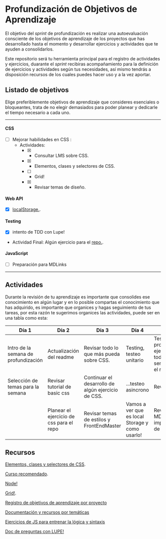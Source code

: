# Profundización de Objetivos de Aprendizaje

El objetivo del *sprint* de profundización es realizar una autoevaluación consciente de los objetivos de aprendizaje de los proyectos que has desarrollado hasta el momento y desarrollar ejercicios y actividades que te ayuden a consolidarlos.

Este repositorio será tu herramienta principal para el registro de actividades y ejercicios, duarante el *sprint* recibiras acompañamiento para la definición de ejercicios y actividades según tus necesidades, así mismo tendrás a disposición recursos de los cuales puedes hacer uso y a la vez aportar.


## Listado de objetivos
Elige preferiblemente objetivos de aprendizaje que consideres esenciales o bloqueantes, trata de no elegir demasiados para poder planear y dedicarle el tiempo necesario a cada uno.

----
#### CSS

- [ ] Mejorar habilidades en CSS :
    - Actividades:
       - [x] * Consultar LMS sobre CSS.
       - [x] * Elementos, clases y selectores de CSS.
       - [ ] * Grid!
       - [x] * Revisar temas de diseño.

#### Web API

- [x] [localStorage.](https://developer.mozilla.org/es/docs/Web/API/Window/localStorage).

#### Testing

- [x] intento de TDD con Lupe!
- Actividad Final: Algún ejercicio para el [repo.](https://github.com/dapino/daily-js).

#### JavaScript

- [ ] Preparación para MDLinks


----


## Actividades
Durante la revisión de tu aprendizaje es importante que consolides ese conocimiento en algún lugar y en lo posible compartas el conocimiento que has adquirido, es importante que organices y hagas seguimiento de tus tareas, por esta razón te sugerimos organices las actividades, puede ser en una tabla como esta:

| Día 1 | Día 2 | Día 3 |  Día 4 |  Día 5 | 
| - | - | - | - | - | 
| Intro de la semana de profundización | Actualización del readme | Revisar todo lo que más pueda sobre CSS. |Testing, testeo unitario|Testing de promesas, ejercicio de todas SP semana 2, para el repo!| 
| Selección de temas para la semana | Revisar tutorial de basic css  |Continuar el desarrollo de algún ejercicio de CSS. | ...testeo asincrono |Revisar Node | 
|  | Planear el ejercicio de css para el repo |Revisar temas de estilos y FrontEndMaster |Vamos a ver que es local Storage y como usarlo! |Revisar MDlinks y la implementación de Node.  |


## Recursos

[Elementos, clases y selectores de CSS](https://www.youtube.com/playlist?list=PL4cUxeGkcC9ivBf_eKCPIAYXWzLlPAm6G).

[Curso recomendado](https://frontendmasters.com/courses/design-for-developers/).

[Node!](https://www.youtube.com/playlist?list=PL4cUxeGkcC9jsz4LDYc6kv3ymONOKxwBU)

[Grid!](https://www.youtube.com/watch?v=x7tLPhnA06w&list=PL4cUxeGkcC9itC4TxYMzFCfveyutyPOCY).

[Registro de objetivos de aprendizaje por proyecto](https://docs.google.com/spreadsheets/d/1COBWl-Mu4d1tvEIdOIY8qkgB6Wklxmwss0neMVGCMJs/edit#gid=502701538)

[Documentación y recursos por temáticas](https://github.com/dapino/Learning-Resources)

[Ejercicios de JS para entrenar la lógica y sintaxis](https://github.com/dapino/daily-js)

[Doc de preguntas con LUPE!](https://docs.google.com/document/d/1ILowkLSNyuTuykwXH3_84h0bI2KOBb13Y8aHnBwiFPk/edit#)


